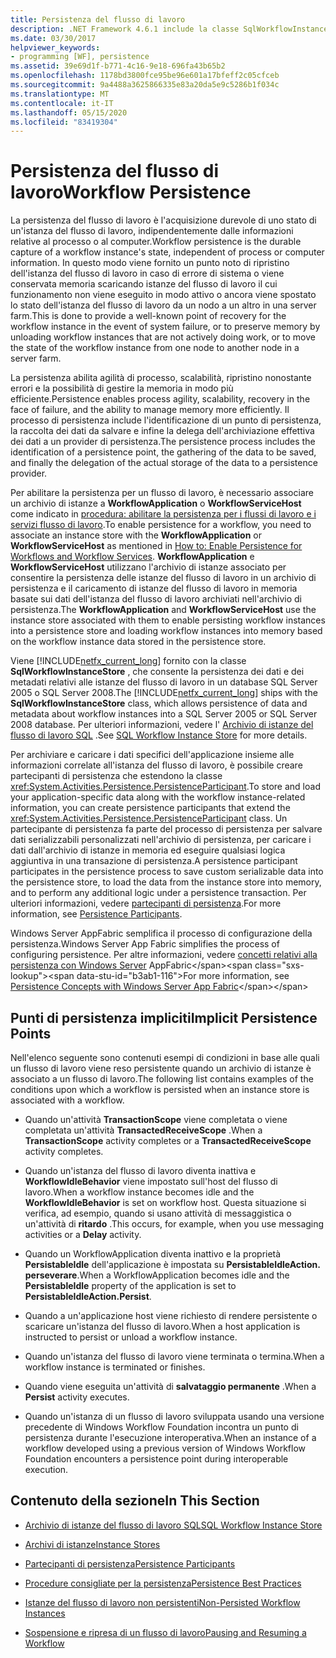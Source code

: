 ```yaml
---
title: Persistenza del flusso di lavoro
description: .NET Framework 4.6.1 include la classe SqlWorkflowInstanceStore, che consente la persistenza dei dati e dei metadati del flusso di lavoro in un database SQL Server.
ms.date: 03/30/2017
helpviewer_keywords:
- programming [WF], persistence
ms.assetid: 39e69d1f-b771-4c16-9e18-696fa43b65b2
ms.openlocfilehash: 1178bd3800fce95be96e601a17bfeff2c05cfceb
ms.sourcegitcommit: 9a4488a3625866335e83a20da5e9c5286b1f034c
ms.translationtype: MT
ms.contentlocale: it-IT
ms.lasthandoff: 05/15/2020
ms.locfileid: "83419304"
---
```

# <a name="workflow-persistence"></a><span data-ttu-id="b3ab1-103">Persistenza del flusso di lavoro</span><span class="sxs-lookup"><span data-stu-id="b3ab1-103">Workflow Persistence</span></span>
<span data-ttu-id="b3ab1-104">La persistenza del flusso di lavoro è l'acquisizione durevole di uno stato di un'istanza del flusso di lavoro, indipendentemente dalle informazioni relative al processo o al computer.</span><span class="sxs-lookup"><span data-stu-id="b3ab1-104">Workflow persistence is the durable capture of a workflow instance's state, independent of process or computer information.</span></span> <span data-ttu-id="b3ab1-105">In questo modo viene fornito un punto noto di ripristino dell'istanza del flusso di lavoro in caso di errore di sistema o viene conservata memoria scaricando istanze del flusso di lavoro il cui funzionamento non viene eseguito in modo attivo o ancora viene spostato lo stato dell'istanza del flusso di lavoro da un nodo a un altro in una server farm.</span><span class="sxs-lookup"><span data-stu-id="b3ab1-105">This is done to provide a well-known point of recovery for the workflow instance in the event of system failure, or to preserve memory by unloading workflow instances that are not actively doing work, or to move the state of the workflow instance from one node to another node in a server farm.</span></span>  
  
 <span data-ttu-id="b3ab1-106">La persistenza abilita agilità di processo, scalabilità, ripristino nonostante errori e la possibilità di gestire la memoria in modo più efficiente.</span><span class="sxs-lookup"><span data-stu-id="b3ab1-106">Persistence enables process agility, scalability, recovery in the face of failure, and the ability to manage memory more efficiently.</span></span> <span data-ttu-id="b3ab1-107">Il processo di persistenza include l'identificazione di un punto di persistenza, la raccolta dei dati da salvare e infine la delega dell'archiviazione effettiva dei dati a un provider di persistenza.</span><span class="sxs-lookup"><span data-stu-id="b3ab1-107">The persistence process includes the identification of a persistence point, the gathering of the data to be saved, and finally the delegation of the actual storage of the data to a persistence provider.</span></span>  
  
 <span data-ttu-id="b3ab1-108">Per abilitare la persistenza per un flusso di lavoro, è necessario associare un archivio di istanze a **WorkflowApplication** o **WorkflowServiceHost** come indicato in [procedura: abilitare la persistenza per i flussi di lavoro e i servizi flusso di lavoro](how-to-enable-persistence-for-workflows-and-workflow-services.md).</span><span class="sxs-lookup"><span data-stu-id="b3ab1-108">To enable persistence for a workflow, you need to associate an instance store with the **WorkflowApplication** or **WorkflowServiceHost** as mentioned in [How to: Enable Persistence for Workflows and Workflow Services](how-to-enable-persistence-for-workflows-and-workflow-services.md).</span></span> <span data-ttu-id="b3ab1-109">**WorkflowApplication** e **WorkflowServiceHost** utilizzano l'archivio di istanze associato per consentire la persistenza delle istanze del flusso di lavoro in un archivio di persistenza e il caricamento di istanze del flusso di lavoro in memoria basate sui dati dell'istanza del flusso di lavoro archiviati nell'archivio di persistenza.</span><span class="sxs-lookup"><span data-stu-id="b3ab1-109">The **WorkflowApplication** and **WorkflowServiceHost** use the instance store associated with them to enable persisting workflow instances into a persistence store and loading workflow instances into memory based on the workflow instance data stored in the persistence store.</span></span>  
  
 <span data-ttu-id="b3ab1-110">Viene [!INCLUDE[netfx_current_long](../../../includes/netfx-current-long-md.md)] fornito con la classe **SqlWorkflowInstanceStore** , che consente la persistenza dei dati e dei metadati relativi alle istanze del flusso di lavoro in un database SQL Server 2005 o SQL Server 2008.</span><span class="sxs-lookup"><span data-stu-id="b3ab1-110">The [!INCLUDE[netfx_current_long](../../../includes/netfx-current-long-md.md)] ships with the **SqlWorkflowInstanceStore** class, which allows persistence of data and metadata about workflow instances into a SQL Server 2005 or SQL Server 2008 database.</span></span> <span data-ttu-id="b3ab1-111">Per ulteriori informazioni, vedere l' [Archivio di istanze del flusso di lavoro SQL](sql-workflow-instance-store.md) .</span><span class="sxs-lookup"><span data-stu-id="b3ab1-111">See [SQL Workflow Instance Store](sql-workflow-instance-store.md) for more details.</span></span>  
  
 <span data-ttu-id="b3ab1-112">Per archiviare e caricare i dati specifici dell'applicazione insieme alle informazioni correlate all'istanza del flusso di lavoro, è possibile creare partecipanti di persistenza che estendono la classe <xref:System.Activities.Persistence.PersistenceParticipant>.</span><span class="sxs-lookup"><span data-stu-id="b3ab1-112">To store and load your application-specific data along with the workflow instance-related information, you can create persistence participants that extend the <xref:System.Activities.Persistence.PersistenceParticipant> class.</span></span> <span data-ttu-id="b3ab1-113">Un partecipante di persistenza fa parte del processo di persistenza per salvare dati serializzabili personalizzati nell'archivio di persistenza, per caricare i dati dall'archivio di istanze in memoria ed eseguire qualsiasi logica aggiuntiva in una transazione di persistenza.</span><span class="sxs-lookup"><span data-stu-id="b3ab1-113">A persistence participant participates in the persistence process to save custom serializable data into the persistence store, to load the data from the instance store into memory, and to perform any additional logic under a persistence transaction.</span></span> <span data-ttu-id="b3ab1-114">Per ulteriori informazioni, vedere [partecipanti di persistenza](persistence-participants.md).</span><span class="sxs-lookup"><span data-stu-id="b3ab1-114">For more information, see [Persistence Participants](persistence-participants.md).</span></span>  
  
 <span data-ttu-id="b3ab1-115">Windows Server AppFabric semplifica il processo di configurazione della persistenza.</span><span class="sxs-lookup"><span data-stu-id="b3ab1-115">Windows Server App Fabric simplifies the process of configuring persistence.</span></span> <span data-ttu-id="b3ab1-116">Per altre informazioni, vedere [concetti relativi alla persistenza con Windows Server](https://docs.microsoft.com/previous-versions/appfabric/ee677272(v=azure.10)) AppFabric</span><span class="sxs-lookup"><span data-stu-id="b3ab1-116">For more information, see [Persistence Concepts with Windows Server App Fabric](https://docs.microsoft.com/previous-versions/appfabric/ee677272(v=azure.10))</span></span>  
  
## <a name="implicit-persistence-points"></a><span data-ttu-id="b3ab1-117">Punti di persistenza impliciti</span><span class="sxs-lookup"><span data-stu-id="b3ab1-117">Implicit Persistence Points</span></span>  
 <span data-ttu-id="b3ab1-118">Nell'elenco seguente sono contenuti esempi di condizioni in base alle quali un flusso di lavoro viene reso persistente quando un archivio di istanze è associato a un flusso di lavoro.</span><span class="sxs-lookup"><span data-stu-id="b3ab1-118">The following list contains examples of the conditions upon which a workflow is persisted when an instance store is associated with a workflow.</span></span>  
  
- <span data-ttu-id="b3ab1-119">Quando un'attività **TransactionScope** viene completata o viene completata un'attività **TransactedReceiveScope** .</span><span class="sxs-lookup"><span data-stu-id="b3ab1-119">When a **TransactionScope** activity completes or a **TransactedReceiveScope** activity completes.</span></span>  
  
- <span data-ttu-id="b3ab1-120">Quando un'istanza del flusso di lavoro diventa inattiva e **WorkflowIdleBehavior** viene impostato sull'host del flusso di lavoro.</span><span class="sxs-lookup"><span data-stu-id="b3ab1-120">When a workflow instance becomes idle and the **WorkflowIdleBehavior** is set on workflow host.</span></span> <span data-ttu-id="b3ab1-121">Questa situazione si verifica, ad esempio, quando si usano attività di messaggistica o un'attività di **ritardo** .</span><span class="sxs-lookup"><span data-stu-id="b3ab1-121">This occurs, for example, when you use messaging activities or a **Delay** activity.</span></span>  
  
- <span data-ttu-id="b3ab1-122">Quando un WorkflowApplication diventa inattivo e la proprietà **PersistableIdle** dell'applicazione è impostata su **PersistableIdleAction. perseverare**.</span><span class="sxs-lookup"><span data-stu-id="b3ab1-122">When a WorkflowApplication becomes idle and the **PersistableIdle** property of the application is set to **PersistableIdleAction.Persist**.</span></span>  
  
- <span data-ttu-id="b3ab1-123">Quando a un'applicazione host viene richiesto di rendere persistente o scaricare un'istanza del flusso di lavoro.</span><span class="sxs-lookup"><span data-stu-id="b3ab1-123">When a host application is instructed to persist or unload a workflow instance.</span></span>  
  
- <span data-ttu-id="b3ab1-124">Quando un'istanza del flusso di lavoro viene terminata o termina.</span><span class="sxs-lookup"><span data-stu-id="b3ab1-124">When a workflow instance is terminated or finishes.</span></span>  
  
- <span data-ttu-id="b3ab1-125">Quando viene eseguita un'attività di **salvataggio permanente** .</span><span class="sxs-lookup"><span data-stu-id="b3ab1-125">When a **Persist** activity executes.</span></span>  
  
- <span data-ttu-id="b3ab1-126">Quando un'istanza di un flusso di lavoro sviluppata usando una versione precedente di Windows Workflow Foundation incontra un punto di persistenza durante l'esecuzione interoperativa.</span><span class="sxs-lookup"><span data-stu-id="b3ab1-126">When an instance of a workflow developed using a previous version of Windows Workflow Foundation encounters a persistence point during interoperable execution.</span></span>  
  
## <a name="in-this-section"></a><span data-ttu-id="b3ab1-127">Contenuto della sezione</span><span class="sxs-lookup"><span data-stu-id="b3ab1-127">In This Section</span></span>  
  
- [<span data-ttu-id="b3ab1-128">Archivio di istanze del flusso di lavoro SQL</span><span class="sxs-lookup"><span data-stu-id="b3ab1-128">SQL Workflow Instance Store</span></span>](sql-workflow-instance-store.md)  
  
- [<span data-ttu-id="b3ab1-129">Archivi di istanze</span><span class="sxs-lookup"><span data-stu-id="b3ab1-129">Instance Stores</span></span>](instance-stores.md)  
  
- [<span data-ttu-id="b3ab1-130">Partecipanti di persistenza</span><span class="sxs-lookup"><span data-stu-id="b3ab1-130">Persistence Participants</span></span>](persistence-participants.md)  
  
- [<span data-ttu-id="b3ab1-131">Procedure consigliate per la persistenza</span><span class="sxs-lookup"><span data-stu-id="b3ab1-131">Persistence Best Practices</span></span>](persistence-best-practices.md)  
  
- [<span data-ttu-id="b3ab1-132">Istanze del flusso di lavoro non persistenti</span><span class="sxs-lookup"><span data-stu-id="b3ab1-132">Non-Persisted Workflow Instances</span></span>](non-persisted-workflow-instances.md)  
  
- [<span data-ttu-id="b3ab1-133">Sospensione e ripresa di un flusso di lavoro</span><span class="sxs-lookup"><span data-stu-id="b3ab1-133">Pausing and Resuming a Workflow</span></span>](pausing-and-resuming-a-workflow.md)
